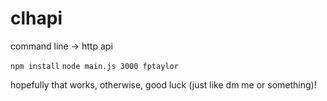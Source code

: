 # clhapi
command line -> http api

```npm install```
```node main.js 3000 fptaylor```

hopefully that works, otherwise, good luck (just like dm me or something)!
